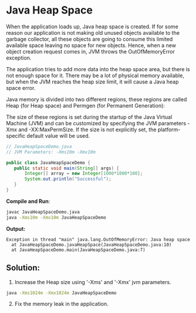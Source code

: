 # Java Heap Space

When the application loads up, Java heap space is created. If for some reason our application is not making old unused objects available to the garbage collector, all these objects are going to consume this limited available space leaving no space for new objects. Hence, when a new object creation request comes in, JVM throws the OutOfMemoryError exception.

The application tries to add more data into the heap space area, but there is not enough space for it. There may be a lot of physical memory available, but when the JVM reaches the heap size limit, it will cause a Java heap space error.

Java memory is divided into two different regions, these regions are called Heap (for Heap space) and Permgen (for Permanent Generation):

The size of these regions is set during the startup of the Java Virtual Machine (JVM) and can be customized by specifying the JVM parameters -Xmx and -XX:MaxPermSize. If the size is not explicitly set, the platform-specific default value will be used.

```java
// JavaHeapSpaceDemo.java
// JVM Parameters: -Xms10m -Xmx10m

public class JavaHeapSpaceDemo {
   public static void main(String[] args) {
       Integer[] array = new Integer[1000*1000*100];
       System.out.println("Successful");
   }
}
```
**Compile and Run**:
```sh
javac JavaHeapSpaceDemo.java
java -Xms10m -Xmx10m JavaHeapSpaceDemo
```
**Output:**
```
Exception in thread "main" java.lang.OutOfMemoryError: Java heap space
  at JavaHeapSpaceDemo.javaHeapSpace(JavaHeapSpaceDemo.java:10)
  at JavaHeapSpaceDemo.main(JavaHeapSpaceDemo.java:7)
```
## Solution:
1. Increase the Heap size using '-Xms' and '-Xmx' jvm parameters.
```sh
java -Xms1024m -Xmx1024m JavaHeapSpaceDemo
```
2. Fix the memory leak in the application.

